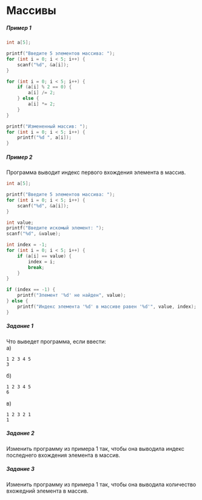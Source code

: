 # Массивы
##### Пример 1
```c
int a[5];

printf("Введите 5 элементов массива: ");
for (int i = 0; i < 5; i++) {
    scanf("%d", &a[i]);
}

for (int i = 0; i < 5; i++) {
    if (a[i] % 2 == 0) {
        a[i] /= 2;
    } else {
        a[i] *= 2;
    }
}

printf("Измененный массив: ");
for (int i = 0; i < 5; i++) {
    printf("%d ", a[i]);
}
```
##### Пример 2
Программа выводит индекс первого вхождения элемента в массив.
```c
int a[5];

printf("Введите 5 элементов массива: ");
for (int i = 0; i < 5; i++) {
    scanf("%d", &a[i]);
}

int value;
printf("Введите искомый элемент: ");
scanf("%d", &value);

int index = -1;
for (int i = 0; i < 5; i++) {
    if (a[i] == value) {
        index = i;
        break;
    }
}

if (index == -1) {
    printf("Элемент '%d' не найден", value);
} else {
    printf("Индекс элемента '%d' в массиве равен '%d'", value, index);
}
```
##### Задание 1
Что выведет программа, если ввести:  
а)  
```
1 2 3 4 5
3
```
б) 
```
1 2 3 4 5
6
```
в) 
```
1 2 3 2 1
1
```
##### Задание 2  
Изменить программу из примера 1 так, чтобы она выводила индекс последнего вхождения элемента в массив.  
##### Задание 3  
Изменить программу из примера 1 так, чтобы она выводила количество вхожедний элемента в массив.
